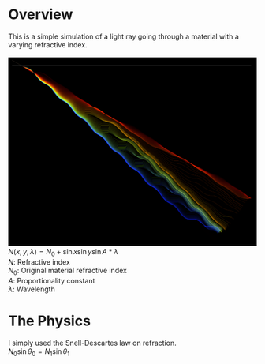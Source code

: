 # Overview
This is a simple simulation of a light ray going through a material with a varying refractive index.<br /><br />
![A light path](example.png)<br />
$N(x,y,\lambda) = N_0 + \sin x \sin y \sin A*\lambda$<br />
$N$: Refractive index<br />
$N_0$: Original material refractive index<br />
$A$: Proportionality constant<br />
$\lambda$: Wavelength<br />
# The Physics
I simply used the Snell-Descartes law on refraction. <br />
$N_0 \sin \theta_0 = N_1 \sin \theta_1$ <br />
